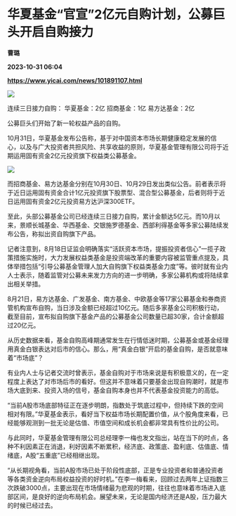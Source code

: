 # 华夏基金“官宣”2亿元自购计划，公募巨头开启自购接力
**曹璐**

**2023-10-31 06:04**

**https://www.yicai.com/news/101891107.html**

![](https://imgcdn.yicai.com/uppics/slides/2023/10/1d693d652e81101fa92c2ac5024dea82.jpg)

连续三日接力自购： 华夏基金：2亿 招商基金：1亿 易方达基金：2亿

公募巨头们开始了新一轮权益产品的自购。

10月31日，华夏基金发布公告称，基于对中国资本市场长期健康稳定发展的信心，以及与广大投资者共担风险、共享收益的原则，华夏基金管理有限公司将于近期运用固有资金2亿元投资旗下权益类公募基金。

![](https://imgcdn.yicai.com/uppics/images/2023/10/7e626988ae805091ec01686e496d637a.jpg)

而招商基金、易方达基金分别在10月30日、10月29日发出类似公告。前者表示将于近日运用固有资金合计1亿元投资旗下股票型、混合型公募基金，后者则将于近日运用固有资金2亿元投资易方达沪深300ETF。

至此，头部公募基金公司已经连续三日接力自购，累计金额达5亿元。而10月以来，景顺长城基金、华西基金、交银施罗德基金、西部利得基金等多家公募陆续发布公告，称拟出资自购旗下产品。

记者注意到，8月18日证监会明确落实“活跃资本市场，提振投资者信心”一揽子政策措施实施时，大力发展权益类基金是投资端改革的重要内容被监管重点提及，具体举措包括“引导公募基金管理人加大自购旗下权益类基金力度”等。彼时就有业内人士表示，随着监管对公募未来发力方向的进一步明确，多家公募机构或将陆续拿出相关举措。

8月21日，易方达基金、广发基金、南方基金、中欧基金等17家公募基金和券商资管机构宣布自购，当日涉及金额已经超过10亿元。随后多家基金公司积极行动，截至目前，宣布拟自购旗下基金产品的公募基金公司数量已超30家，合计金额超过20亿元。

从历史数据来看，基金自购高峰期通常发生在行情低迷时期，公募基金或基金经理用真金白银表达对后市的信心。那么，用“真金白银”开启的基金自购，是否就意味着“市场底”？

有业内人士与记者交流时曾表示，基金自购对于市场来说是有积极意义的，在一定程度上表达了对市场后市的看好。但这并不意味着只要基金出现自购潮时，就是市场大底到来、投资入场的信号，基金自购本身也并不代表基金投资能力的高低。

“当前A股市场底部特征正在逐步明朗，指数处于筑底过程中，但持续下跌的空间相对有限。”华夏基金表示，看好当下权益市场长期配置价值，从个股角度来看，已经能够观测到一批无论是估值、市值空间和成长机会都非常具有性价比的公司。

与此同时，华夏基金管理有限公司总经理李一梅也发文指出，站在当下的时点，各种不利因素正在消退，利好因素不断累积，经济底、政策底、盈利底、估值底、情绪底，A股“五重底”已经相继出现。

“从长期视角看，当前A股市场已处于阶段性底部，正是专业投资者和普通投资者等各类资金逆向布局权益投资的好时机。”在李一梅看来，回顾过去两年上证指数三次跌破3000点，主要出现在市场情绪最为悲观的时期，往往也意味着市场进入底部区间，是良好的逆向布局机会。展望未来，无论是国内经济还是A股，压力最大的时候已经过去。